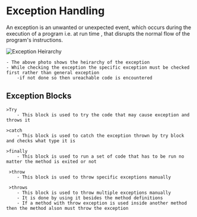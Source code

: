 # Exception Handling
 
 An exception is an unwanted or unexpected event, which occurs during the execution of a program i.e. at run time , that disrupts the normal flow of the program's instructions.

 ![Exception Heirarchy](https://tekslate.com/wp-content/uploads/2016/12/Screenshot_26.jpg) 

 	- The above photo shows the heirarchy of the exception 
 	- While checking the exception the specific exception must be checked first rather than general exception
 		-if not done so then ureachable code is encountered

## Exception Blocks

	>Try 
		- This block is used to try the code that may cause exception and throws it

	>catch
		- This block is used to catch the exception thrown by try block and checks what type it is

	>finally
	 	- This block is used to run a set of code that has to be run no matter the method is exited or not

	 >throw
	  	- This block is used to throw specific exceptions manually

	 >throws 
	 	- This block is used to throw multiple exceptions manually
	 	- It is done by using it besides the method definitions
	 	- If a method with throw exception is used inside another method then the method alson must throw the exception
